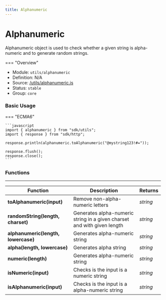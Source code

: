 ```yaml
---
title: Alphanumeric
---
```


Alphanumeric
===

Alphanumeric object is used to check whether a given string is alpha-numeric and to generate random strings.

=== "Overview"
- Module: `utils/alphanumeric`
- Definition: N/A
- Source: [/utils/alphanumeric.js](https://github.com/eclipse/dirigible/blob/master/components/api-utils/src/main/resources/META-INF/dirigible/utils/alphanumeric.js)
- Status: `stable`
- Group: `core`

### Basic Usage

=== "ECMA6"

    ```javascript
    import { alphanumeric } from "sdk/utils";
    import { response } from "sdk/http";

    response.println(alphanumeric.toAlphanumeric("@mystring123!#="));

    response.flush();
    response.close();
    ```

<!-- === "CommonJS"

    ```javascript
    const alphanumeric = require("utils/alphanumeric");
    const response = require("http/response");

    response.println(alphanumeric.toAlphanumeric("@mystring123!#="));

    response.flush();
    response.close();
    ``` -->

### Functions

---

Function     | Description | Returns
------------ | ----------- | --------
**toAlphanumeric(input)**   | Remove non-alpha-numeric letters | *string*
**randomString(length, charset)**   | Generates alpha-numeric string in a given charset and with given length | *string*
**alphanumeric(length, lowercase)**   | Generates alpha-numeric string | *string*
**alpha(length, lowercase)**   | Generates alpha string | *string*
**numeric(length)**   | Generates alpha-numeric string | *string*
**isNumeric(input)**   | Checks is the input is a numeric string | *string*
**isAlphanumeric(input)**   | Checks is the input is a alpha-numeric string | *string*

